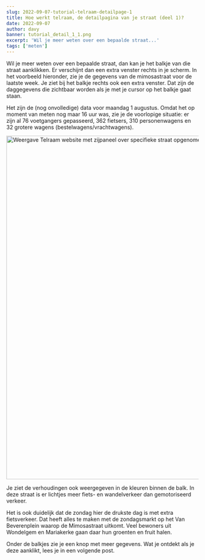 ```yaml
---
slug: 2022-09-07-tutorial-telraam-detailpage-1
title: Hoe werkt telraam, de detailpagina van je straat (deel 1)?
date: 2022-09-07
author: davy
banner: tutorial_detail_1_1.png
excerpt: 'Wil je meer weten over een bepaalde straat...'
tags: ['meten']
---
```


<script>
  import Image from "$lib/components/Image.svelte";
</script>

Wil je meer weten over een bepaalde straat, dan kan je het balkje van die straat aanklikken. Er verschijnt dan een extra venster rechts in je scherm. In het voorbeeld hieronder, zie je de gegevens van de mimosastraat voor de laatste week. Je ziet bij het balkje rechts ook een extra venster. Dat zijn de daggegevens die zichtbaar worden als je met je cursor op het balkje gaat staan.

Het zijn de (nog onvolledige) data voor maandag 1 augustus. Omdat het op moment van meten nog maar 16 uur was, zie je de voorlopige situatie: er zijn al 76 voetgangers gepasseerd, 362 fietsers, 310 personenwagens en 32 grotere wagens (bestelwagens/vrachtwagens).

<Image
  filename="tutorial_detail_1_1.png"
  alt="Weergave Telraam website met zijpaneel over specifieke straat opgenomen."
  floatClass=""
  width=900px
/>

Je ziet de verhoudingen ook weergegeven in de kleuren binnen de balk. In deze straat is er lichtjes meer fiets- en wandelverkeer dan gemotoriseerd verkeer.

Het is ook duidelijk dat de zondag hier de drukste dag is met extra fietsverkeer. Dat heeft alles te maken met de zondagsmarkt op het Van Beverenplein waarop de Mimosastraat uitkomt. Veel bewoners uit Wondelgem en Mariakerke gaan daar hun groenten en fruit halen.

Onder de balkjes zie je een knop met meer gegevens. Wat je ontdekt als je deze aanklikt, lees je in een volgende post.



